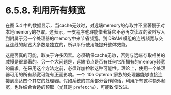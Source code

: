 # 6.5.8. 利用所有频宽

在图 5.4 中的数据显示，当cache无效时，对远端memory的存取并不显著慢于对本地memory的存取。这表示，一支程序也许能借著将它不必再次读取的资料写入到附属于另一个处理器的memory中来节省频宽。到 DRAM 模组的连线频宽与交互连线的频宽大多数是独立的，所以平行使用能提升整体效能。

这是否真的可能，取决于许多因素。必须确保cache无效，否则与远端存取相关的减慢是很显著的。另一个大问题是，远端节点是否有任何它所拥有的memory频宽的需求。在采用这个方法之前，必须详加检验这种可能性。理论上，使用一个处理器可用的所有频宽可能有正面影响。一个 10h Opteron 家族的处理器能够直接连接到高达四个其它的处理器。假如系统的其余部分合作的话，利用所有这种额外频宽，也许结合合适的预取（尤其是 `prefetchw`），可能致使改进。

